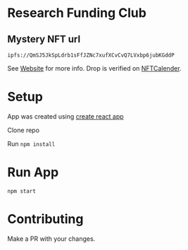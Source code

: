 # Research Funding Club

## Mystery NFT url

```shell
ipfs://QmSJ5JkSpLdrb1sFfJZNc7xufXCvCvQ7LVxbp6jubKGddP
```

See [Website](https://researchfundingclub.com) for more info. Drop is verified on [NFTCalender](https://nftcalendar.io/event/research-funding-club-drop-1/).

# Setup

App was created using [create react app](https://create-react-app.dev/docs/getting-started/)

Clone repo

Run `npm install`

# Run App

`npm start`

# Contributing

Make a PR with your changes.
